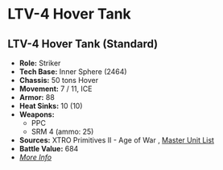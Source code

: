 # LTV-4 Hover Tank 

## LTV-4 Hover Tank (Standard) 

- **Role:** Striker 
- **Tech Base:** Inner Sphere (2464) 
- **Chassis:** 50 tons Hover 
- **Movement:** 7 / 11, ICE 
- **Armor:** 88 
- **Heat Sinks:** 10 (10) 
- **Weapons:** 
  - PPC 
  - SRM 4 (ammo: 25) 
- **Sources:** XTRO Primitives II - Age of War , [Master Unit List](http://masterunitlist.info/Unit/Details/5587) 
- **Battle Value:** 684 
- [*More Info*](ltv-4_hover_tank/ltv-4_hover_tank_standard.md) 

